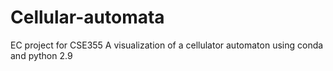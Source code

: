 # Cellular-automata
EC project for CSE355
A visualization of a cellulator automaton using conda and python 2.9
